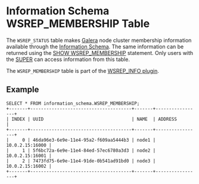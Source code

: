 
# Information Schema WSREP_MEMBERSHIP Table

The `WSREP_STATUS` table makes [Galera](../../../../../../../server-usage/replication-cluster-multi-master/galera-cluster/README.md) node cluster membership information available through the [Information Schema](../README.md). The same information can be returned using the [SHOW WSREP_MEMBERSHIP](../../../show/show-wsrep_membership.md) statement. Only users with the [SUPER](../../../../account-management-sql-commands/grant.md#super) can access information from this table.


The `WSREP_MEMBERSHIP` table is part of the [WSREP_INFO plugin](../../../../../../plugins/mariadb-replication-cluster-plugins/wsrep_info-plugin.md).


## Example


```
SELECT * FROM information_schema.WSREP_MEMBERSHIP;
+-------+--------------------------------------+-------+-----------------+
| INDEX | UUID                                 | NAME  | ADDRESS         |
+-------+--------------------------------------+-------+-----------------+
|     0 | 46da96e3-6e9e-11e4-95a2-f609aa5444b3 | node1 | 10.0.2.15:16000 |
|     1 | 5f6bc72a-6e9e-11e4-84ed-57ec6780a3d3 | node2 | 10.0.2.15:16001 |
|     2 | 7473fd75-6e9e-11e4-91de-0b541ad91bd0 | node3 | 10.0.2.15:16002 |
+-------+--------------------------------------+-------+-----------------+
```
